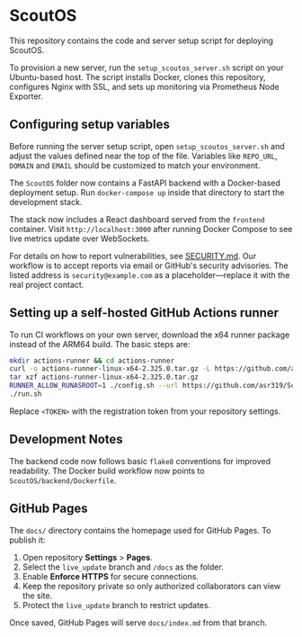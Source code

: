 # ScoutOS

This repository contains the code and server setup script for deploying ScoutOS.

To provision a new server, run the `setup_scoutos_server.sh` script on your Ubuntu-based host. The script installs Docker, clones this repository, configures Nginx with SSL, and sets up monitoring via Prometheus Node Exporter.

## Configuring setup variables

Before running the server setup script, open `setup_scoutos_server.sh` and adjust the values defined near the top of the file. Variables like `REPO_URL`, `DOMAIN` and `EMAIL` should be customized to match your environment.

The `ScoutOS` folder now contains a FastAPI backend with a Docker-based deployment setup. Run `docker-compose up` inside that directory to start the development stack.

The stack now includes a React dashboard served from the `frontend` container. Visit `http://localhost:3000` after running Docker Compose to see live metrics update over WebSockets.

For details on how to report vulnerabilities, see [SECURITY.md](SECURITY.md). Our workflow is to accept reports via email or GitHub's security advisories. The listed address is `security@example.com` as a placeholder—replace it with the real project contact.

## Setting up a self-hosted GitHub Actions runner

To run CI workflows on your own server, download the x64 runner package instead of the ARM64 build. The basic steps are:

```bash
mkdir actions-runner && cd actions-runner
curl -o actions-runner-linux-x64-2.325.0.tar.gz -L https://github.com/actions/runner/releases/download/v2.325.0/actions-runner-linux-x64-2.325.0.tar.gz
tar xzf actions-runner-linux-x64-2.325.0.tar.gz
RUNNER_ALLOW_RUNASROOT=1 ./config.sh --url https://github.com/asr319/ScoutOS --token <TOKEN>
./run.sh
```

Replace `<TOKEN>` with the registration token from your repository settings.

## Development Notes

The backend code now follows basic `flake8` conventions for improved readability.
The Docker build workflow now points to `ScoutOS/backend/Dockerfile`.

## GitHub Pages

The `docs/` directory contains the homepage used for GitHub Pages. To publish it:

1. Open repository **Settings** > **Pages**.
2. Select the `live_update` branch and `/docs` as the folder.
3. Enable **Enforce HTTPS** for secure connections.
4. Keep the repository private so only authorized collaborators can view the site.
5. Protect the `live_update` branch to restrict updates.

Once saved, GitHub Pages will serve `docs/index.md` from that branch.

